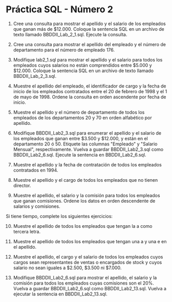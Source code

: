 # Práctica SQL - Número 2

1.	Cree una consulta para mostrar el apellido y el salario de los empleados que ganan más de  	$12.000. Coloque la sentencia SQL en un archivo de texto llamado  BBDDII_Lab_2_1.sql. Ejecute la consulta.

2.	Cree una consulta para mostrar el apellido del empleado y el número de departamento para el número de empleado 176.

3.	Modifique lab2_1.sql para mostrar el apellido y el salario para todos los empleados cuyos salarios no están comprendidos entre $5.000 y $12.000. Coloque la sentencia SQL en un archivo de texto llamado BBDDII_Lab_2_3.sql. 

4.	Muestre el apellido del empleado, el identificador de cargo y la fecha de inicio de los empleados contratados entre el 20 de febrero de 1998 y el 1 de mayo de 1998. Ordene la consulta en orden ascendente por fecha de inicio.

5.	Muestre el apellido y el número de departamento de todos los empleados de los departamentos 20 y 70 en orden alfabético por apellido.

6.	Modifique BBDDII_Lab2_3.sql para enumerar el apellido y el salario de los empleados que ganan entre $3.500 y $12.000, y están en el departamento 20 ó 50. Etiquete las columnas "Empleado" y "Salario Mensual", respectivamente. Vuelva a guardar BBDDII_Lab2_3.sql como BBDDII_Lab2_6.sql. Ejecute la sentencia en BBDDII_Lab2_6.sql.

7.	Muestre el apellido y la fecha de contratación de todos los empleados contratados en 1994.

8. 	Muestre el apellido y el cargo de todos los empleados que no tienen director.
    
9.	Muestre el apellido, el salario y la comisión para todos los empleados que ganan comisiones. Ordene los datos en orden descendente de salarios y comisiones.

Si tiene tiempo, complete los siguientes ejercicios:

10.	Muestre el apellido de todos los empleados que tengan la a como tercera letra.

11.	Muestre el apellido de todos los empleados que tengan una a y una e en el apellido.

12.	Muestre el apellido, el cargo y el salario de todos los empleados cuyos cargos sean representantes de ventas o encargados de stock y cuyos salario no sean iguales a $2.500, $3.500 ni $7.000.

13.	Modifique BBDDII_Lab2_6.sql para mostrar el apellido, el salario y la comisión para todos los empleados cuyas comisiones son el 20%. Vuelva a guardar BBDDII_Lab2_6.sql como BBDDII_Lab2_13.sql. Vuelva a ejecutar la sentencia en BBDDII_Lab2_13.sql.

